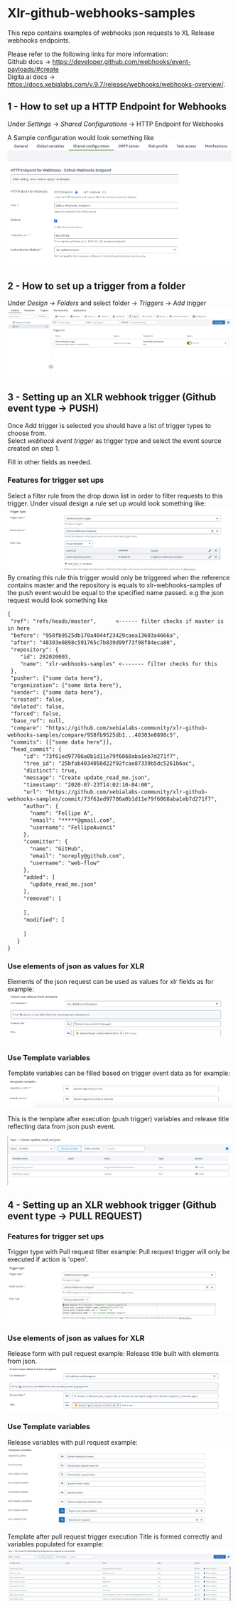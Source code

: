 # Xlr-github-webhooks-samples

This repo contains examples of webhooks json requests to XL Release webhooks endpoints.

Please refer to the following links for more information:  
Github docs -> https://developer.github.com/webhooks/event-payloads/#create  
Digita.ai docs -> https://docs.xebialabs.com/v.9.7/release/webhooks/webhooks-overview/.

## 1 - How to set up a HTTP Endpoint for Webhooks
Under *Settings* ->  *Shared Configurations* -> HTTP Endpoint for Webhooks

A Sample configuration would look something like  ![screenshot of SampleConfig](screenshots/sample_config.png)

## 2 - How to set up a trigger from a folder

Under *Design* -> *Folders* and select folder -> *Triggers*  -> *Add trigger*  ![screenshot of AddTriggerMenu](screenshots/add_trigger_menu.png)

## 3 - Setting up an XLR webhook trigger (Github event type -> PUSH)
Once Add trigger is selected you should have a list of trigger types to choose from.  
Select *webhook event trigger* as trigger type and select the event source created on step 1.

Fill in other fields as needed.
### Features for trigger set ups
Select a filter rule from the drop down list in order to filter requests to this trigger.
Under visual design a rule set up would look something like: ![screenshot of Trigger Rules](screenshots/trigger_type_push.png)
By creating this rule this trigger would only be triggered when the reference contains master and the repository is equals to xlr-webhooks-samples of the push event would be equal to the specified name passed.
e.g the json request would look something like
 ```
{
  "ref": "refs/heads/master",      <------ filter checks if master is in here
  "before": "958fb9525db170a4044f23429caea13603a4666a",
  "after": "48303e0898c591765c7b839d99f73f98f84eca80",
  "repository": {
     "id": 282020003,
     "name": "xlr-webhooks-samples" <------- filter checks for this 
  },
  "pusher": {"some data here"},
  "organization": {"some data here"},
  "sender": {"some data here"},
  "created": false,
  "deleted": false,
  "forced": false,
  "base_ref": null,
  "compare": "https://github.com/xebialabs-community/xlr-github-webhooks-samples/compare/958fb9525db1...48303e0898c5",
  "commits": [{"some data here"}],
  "head_commit": {
      "id": "73f61ed97706a0b1d11e79f6068aba1eb7d271f7",
      "tree_id": "25bfab4034050d22f92fcae87339b5dc5261b6ac",
      "distinct": true,
      "message": "Create update_read_me.json",
      "timestamp": "2020-07-23T14:02:10-04:00",
      "url": "https://github.com/xebialabs-community/xlr-github-webhooks-samples/commit/73f61ed97706a0b1d11e79f6068aba1eb7d271f7",
      "author": {
        "name": "Fellipe A",    
        "email": "*****@gmail.com",
        "username": "FellipeAvanci"
      },
      "committer": {
        "name": "GitHub",
        "email": "noreply@github.com",
        "username": "web-flow"
      },
      "added": [
        "update_read_me.json"
      ],
      "removed": [
  
      ],
      "modified": [
  
      ]
    }
}
``` 

### Use elements of json as values for XLR 
Elements of the json request can be used as values for xlr fields as for example: 
![screenshot of ReleaseformTemplate](screenshots/release_form_template.png)

### Use Template variables 
Template variables can be filled based on trigger event data as for example:  
![screenshot of TemplateVariablesPush](screenshots/template_variables_push.png)

This is the template after execution (push trigger) variables and release title reflecting data from json push event.

![screenshot of TemplateAfterRelease](screenshots/template_after_push_trigger_execution.png)

## 4 - Setting up an XLR webhook trigger (Github event type -> PULL REQUEST)
### Features for trigger set ups
Trigger type with Pull request filter example: 
Pull request trigger will only be executed if action is 'open'.
![screenshot of TriggerTypePr](screenshots/trigger_type_pr_.png)

### Use elements of json as values for XLR 
Release form with pull request example: 
Release title built with elements from json.
![screenshot of ReleaseFormPr](screenshots/release_form_pr.png)

### Use Template variables 
Release variables with pull request example:
![screenshot of TemplateVariables](screenshots/template_variables_pr_.png)

Template after pull request trigger execution
Title is formed correctly and variables populated for example: 
![screenshot of TemplateAfterPrExecution](screenshots/template_after_pr_trigger_execution_.png)